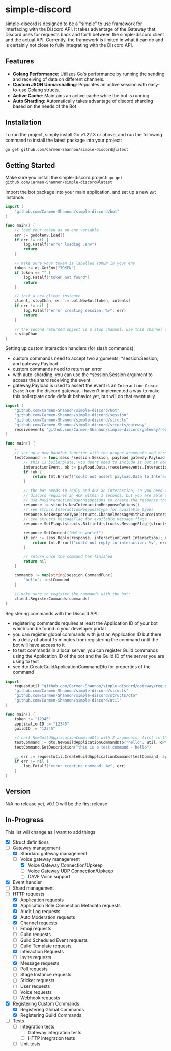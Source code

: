 # simple-discord

simple-discord is designed to be a "simple" to use framework for interfacing with the Discord API. It takes advantage of the Gateway that Discord uses for requests back and forth between the simple-discord client and the actual API. Currently, the framework is limited in what it can do and is certainly not close to fully integrating with the Discord API.

## Features

- **Golang Performance**: Utilizes Go's performance by running the sending and receiving of data on different channels.
- **Custom JSON Unmarshalling**: Populates an active session with easy-to-use Golang structs.
- **Active Cache**: Maintains an active cache while the bot is running.
- **Auto Sharding**: Automatically takes advantage of discord sharding based on the needs of the Bot

## Installation

To run the project, simply install Go v1.22.3 or above, and run the following command to install the latest package into your project:

```sh
go get github.com/Carmen-Shannon/simple-discord@latest
```

## Getting Started
Make sure you install the simple-discord project:
```go get github.com/Carmen-Shannon/simple-discord@latest```

Import the bot package into your main application, and set up a new `Bot` instance:
```go
import (
    "github.com/Carmen-Shannon/simple-discord/bot"
)

func main() {
    // load your token as an env variable
    err := godotenv.Load()
    if err != nil {
        log.Fatalf("error loading .env")
        return
    }

    // make sure your token is labelled TOKEN in your env
    token := os.GetEnv("TOKEN")
    if token == "" {
        log.Fatalf("token not found")
        return
    }

    // init a new client instance
    client, stopChan, err := bot.NewBot(token, intents)
    if err != nil {
        log.Fatalf("error creating session: %v", err)
        return
    }

    // the second returned object is a stop channel, use this channel to block the main function closing until the stopChan is closed
    <-stopChan
}
```

Setting up custom interaction handlers (for slash commands):
- custom commands need to accept two arguments; *session.Session, and gateway.Payload
- custom commands need to return an error
- with auto-sharding, you can use the *session.Session argument to access the shard receiving the event
- gateway.Payload is used to assert the event is an `Interaction Create Event` from the discord gateway. I haven't implemented a way to make this boilerplate code default behavior yet, but will do that eventually
```go
import (
    "github.com/Carmen-Shannon/simple-discord/bot"
    "github.com/Carmen-Shannon/simple-discord/session"
    "github.com/Carmen-Shannon/simple-discord/structs"
    "github.com/Carmen-Shannon/simple-discord/structs/gateway"
    receiveevents "github.com/Carmen-Shannon/simple-discord/gateway/receive_events"
)

func main() {
    ...
    // set up a new handler function with the proper arguments and error response
    testCommand := func(sess *session.Session, payload gateway.Payload) error {
        // this is boilerplate, you don't need to include it but it does allow you to use the interactionEvent directly and access all of the associated properties
        interactionEvent, ok := payload.Data.(receieveevents.InteractionCreateEvent)
        if !ok {
			return fmt.Errorf("could not assert payload.Data to InteractionCreateEvent")
		}

        // the bot needs to reply and ACK an interaction, so you need to call sess.Reply() at some point before returning.
        // discord requires an ACK within 3 seconds, but you are able to edit the message by sending follow-up HTTP requests
        // use NewInteractionResponseOptions to create the response that Reply needs
        response := structs.NewInteractionResponseOptions()
        // see strucs.InteractionResponseType for available types
		response.SetResponseType(structs.ChannelMessageWithSourceInteraction)
        // see structs.MessageFlag for available message flags
		response.SetFlags(structs.Bitfield[structs.MessageFlag]{structs.SurpressNotificationsMessageFlag})

        response.SetContent("Hello world!")
        if err := sess.Reply(response, interactionEvent.Interaction); err != nil {
            return fmt.Errorf("could not reply to interaction: %v", err)
        }

        // return once the command has finished
        return nil
    }

    commands := map[string]session.CommandFunc{
        "hello": testCommand
    }

    // make sure to register the commands with the bot:
    client.RegisterCommands(commands)
}
```

Registering commands with the Discord API:
- registering commands requires at least the Application ID of your bot which can be found in your developer portal
- you can register global commands with just an Application ID but there is a delay of about 15 minutes from registering the command until the bot will have access to it
- to test commands in a local server, you can register Guild commands using the Application ID of the bot and the Guild ID of the server you are using to test
- see dto.CreateGuildApplicationCommandDto for properties of the command
```go
import(
    requestutil "github.com/Carmen-Shannon/simple-discord/gateway/request_util"
    "github.com/Carmen-Shannon/simple-discord/structs"
	"github.com/Carmen-Shannon/simple-discord/structs/dto"
    "github.com/Carmen-Shannon/simple-discord/util"
)

func main() {
    token := "12345"
    applicationID := "12345"
    guildID := "12345"

    // call NewGuildApplicationCommandDto with 2 arguments, first is the name of the command second is the ApplicationCommandType of the command
    testCommand := dto.NewGuildApplicationCommandDto("hello", util.ToPtr(structs.ChatInputCommand))
    testCommand.SetDescription("this is a test command - hello")

    _, err := requestutil.CreateGuildApplicationCommand(testCommand, applicationID, guildID, token)
    if err != nil {
		log.Fatalf("error creating command: %v", err)
	}
}
```

## Version
N/A no release yet, v0.1.0 will be the first release

## In-Progress

This list will change as I want to add things
- [x] Struct definitions
- [ ] Gateway management
    - [x] Standard gateway management
    - [ ] Voice gateway management
        - [x] Voice Gateway Connection/Upkeep
        - [ ] Voice Gateway UDP Connection/Upkeep
        - [ ] DAVE Voice support
- [x] Event handler
- [ ] Shard management
- [ ] HTTP requests
    - [x] Application requests
    - [x] Application Role Connection Metadata requests
    - [x] Audit Log requests
    - [x] Auto Moderation requests
    - [x] Channel requests
    - [ ] Emoji requests
    - [ ] Guild requests
    - [ ] Guild Scheduled Event requests
    - [ ] Guild Template requests
    - [x] Interaction Requests
    - [ ] Invite requests
    - [x] Message requests
    - [ ] Poll requests
    - [ ] Stage Instance requests
    - [ ] Sticker requests
    - [ ] User requests
    - [ ] Voice requests
    - [ ] Webhook requests
- [X] Registering Custom Commands
    - [x] Registering Global Commands
    - [x] Registering Guild Commands
- [ ] Tests
    - [ ] Integration tests
        - [ ] Gateway integration tests
        - [ ] HTTP integration tests
    - [ ] Unit tests
